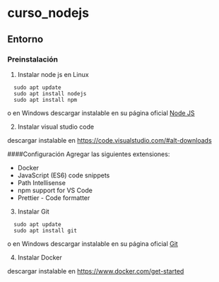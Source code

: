 # curso_nodejs

## Entorno

### Preinstalación

1. Instalar node js en Linux
```
  sudo apt update
  sudo apt install nodejs
  sudo apt install npm
```

o en Windows descargar instalable en su página oficial [Node JS](https://nodejs.org/es/)

2. Instalar visual studio code

descargar instalable  en https://code.visualstudio.com/#alt-downloads

####Configuración
  Agregar las siguientes extensiones:
  - Docker
  - JavaScript (ES6) code snippets
  - Path Intellisense
  - npm support for VS Code
  - Prettier - Code formatter

3. Instalar Git
```
  sudo apt update
  sudo apt install git
```

o en Windows descargar instalable en su página oficial [Git](https://git-scm.com/download/)

4. Instalar Docker

descargar instalable en https://www.docker.com/get-started

